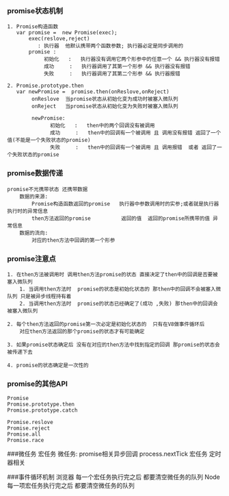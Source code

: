 ### promise状态机制
    1. Promise构造函数
       var promise =  new Promise(exec);
           exec(reslove,reject)
              : 执行器  他默认携带两个函数参数; 执行器必定是同步调用的
           promise :
                初始化   :   执行器没有调用它两个形参中的任意一个 && 执行器没有报错
                成功     :   执行器调用了其第一个形参 && 执行器没有报错
                失败     :   执行器调用了其第二个形参 && 执行器报错

    2. Promise.prototype.then
       var newPromise =  promise.then(onReslove,onReject)
            onReslove  当promise状态从初始化变为成功时被塞入微队列
            onReject   当promise状态从初始化变为失败时被塞入微队列

            newPromise:
                  初始化   :   then中的两个回调没有被调用
                  成功     :   then中的回调有一个被调用 且 调用没有报错 返回了一个值(不能是一个失败状态的promise)
                  失败     :   then中的回调有一个被调用 且 调用报错  或者 返回了一个失败状态的promise

### promise数据传递
    promise不光携带状态 还携带数据
        数据的来源:
            Promise构造函数返回的promise   执行器中参数调用时的实参;或者就是执行器执行时的异常信息
            then方法返回的promise          返回的值  返回的promise所携带的值 异常信息
        数据的流向:
            对应的then方法中回调的第一个形参


### promise注意点
    1. 在then方法被调用时 调用then方法promise的状态 直接决定了then中的回调是否要被塞入微队列
        1. 当调用then方法时  promise的状态是初始化状态的 那then中的回调不会被塞入微队列 只是被异步线程持有着
        2. 当调用then方法时  promise的状态已经确定了(成功 ,失败) 那then中的回调会被塞入微队列

    2. 每个then方法返回的promise第一次必定是初始化状态的  只有在V8做事件循环后
        对应then方法返回的那个promise的状态才有可能确定

    3. 如果promise状态确定后 没有在对应的then方法中找到指定的回调 那promise的状态会被传递下去

    4. promise的状态确定是一次性的

### promise的其他API
    Promise
    Promise.prototype.then
    Promise.prototype.catch

    Promise.reslove
    Promise.reject
    Promise.all
    Promise.race
###微任务 宏任务
    微任务:
        promise相关异步回调
        process.nextTick
    宏任务
        定时器相关

###事件循环机制
    浏览器
        每一个宏任务执行完之后 都要清空微任务的队列
    Node
        每一项宏任务执行完之后 都要清空微任务的队列

